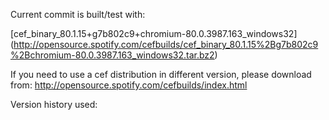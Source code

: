 Current commit is built/test with:

[cef_binary_80.1.15+g7b802c9+chromium-80.0.3987.163_windows32]
(http://opensource.spotify.com/cefbuilds/cef_binary_80.1.15%2Bg7b802c9%2Bchromium-80.0.3987.163_windows32.tar.bz2)

If you need to use a cef distribution in different version, please download from:
http://opensource.spotify.com/cefbuilds/index.html

Version history used:

